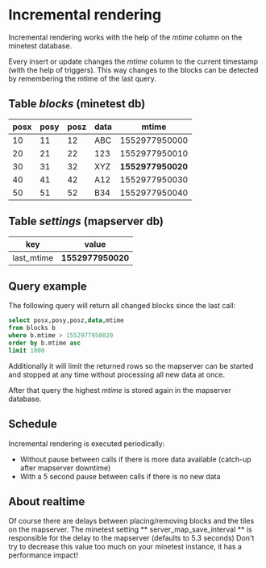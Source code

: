 
# Incremental rendering

Incremental rendering works with the help of the *mtime* column
on the minetest database.

Every insert or update changes the *mtime* column to the current timestamp (with the help of triggers).
This way changes to the blocks can be detected by remembering the mtime of the
last query.


## Table *blocks* (minetest db)

posx	| posy	| posz	| data	| mtime
---	| ---	| ---	| ---	| ---
10	| 11	| 12	| ABC	| 1552977950000
20      | 21    | 22    | 123   | 1552977950010
30      | 31    | 32    | XYZ   | **1552977950020**
40      | 41    | 42    | A12   | 1552977950030
50      | 51    | 52    | B34   | 1552977950040

## Table *settings* (mapserver db)

key		| value
---		| ---
last\_mtime	| **1552977950020**

## Query example

The following query will return all changed blocks since the last call:

```sql
select posx,posy,posz,data,mtime
from blocks b
where b.mtime > 1552977950020
order by b.mtime asc
limit 1000

```

Additionally it will limit the returned rows so the mapserver can be started and stopped at any time
without processing all new data at once.

After that query the highest *mtime* is stored again in the mapserver database.

## Schedule

Incremental rendering is executed periodically:

* Without pause between calls if there is more data available (catch-up after mapserver downtime)
* With a 5 second pause between calls if there is no new data

## About realtime

Of course there are delays between placing/removing blocks and the tiles on the mapserver.
The minetest setting ** server\_map\_save\_interval ** is responsible for the delay to the mapserver (defaults to 5.3 seconds)
Don't try to decrease this value too much on your minetest instance, it has a performance impact!

